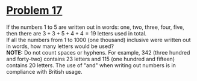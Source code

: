 # [Problem 17](https://projecteuler.net/problem=17)

If the numbers $1$ to $5$ are written out in words: one, two, three, four, five, then there are $3 + 3 + 5 + 4 + 4 = 19$ letters used in total.  
If all the numbers from $1$ to $1000$ (one thousand) inclusive were written out in words, how many letters would be used?   
__NOTE:__ Do not count spaces or hyphens. For example, $342$ (three hundred and forty-two) contains $23$ letters and $115$ (one hundred and fifteen) contains $20$ letters. The use of "and" when writing out numbers is in compliance with British usage.  